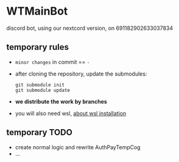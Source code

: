 # WTMainBot

discord bot, using our nextcord version, on 691182902633037834

## temporary rules

* `minor changes` in commit == `-`

* after cloning the repository, update the submodules:
  ```
  git submodule init
  git submodule update
  ```

* **we distribute the work by branches**
* you will also need wsl, [about wsl installation](https://learn.microsoft.com/ru-ru/windows/wsl/install)

## temporary TODO

* create normal logic and rewrite AuthPayTempCog
* ...




